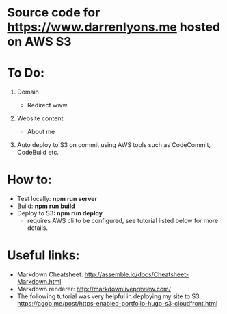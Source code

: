 # Source code for https://www.darrenlyons.me hosted on AWS S3

# To Do:
1. Domain
    * Redirect www.

2. Website content
    * About me

3. Auto deploy to S3 on commit using AWS tools such as CodeCommit, CodeBuild etc.


# How to:
* Test locally: **npm run server**
* Build: **npm run build**
* Deploy to S3: **npm run deploy**
    * requires AWS cli to be configured, see tutorial listed below for more details.

# Useful links:
* Markdown Cheatsheet: http://assemble.io/docs/Cheatsheet-Markdown.html
* Markdown renderer: http://markdownlivepreview.com/
* The following tutorial was very helpful in deploying my site to S3: https://agop.me/post/https-enabled-portfolio-hugo-s3-cloudfront.html

